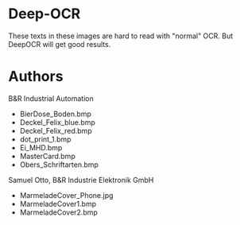 # Deep-OCR
These texts in these images are hard to read with "normal" OCR. But DeepOCR will get good results.

# Authors
B&R Industrial Automation
* BierDose_Boden.bmp
* Deckel_Felix_blue.bmp
* Deckel_Felix_red.bmp
* dot_print_1.bmp
* Ei_MHD.bmp
* MasterCard.bmp
* Obers_Schriftarten.bmp


Samuel Otto, B&R Industrie Elektronik GmbH
* MarmeladeCover_Phone.jpg
* MarmeladeCover1.bmp
* MarmeladeCover2.bmp
